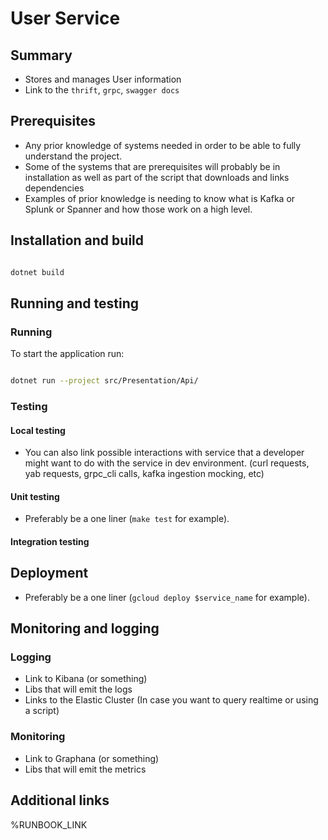 # User Service

## Summary

- Stores and manages User information
- Link to the `thrift`, `grpc`, `swagger docs`

## Prerequisites

- Any prior knowledge of systems needed in order to be able to fully understand the project.
- Some of the systems that are prerequisites will probably be in installation as well as part of the script that downloads and links dependencies
- Examples of prior knowledge is needing to know what is Kafka or Splunk or Spanner and how those work on a high level.

## Installation and build
    
```bash 

dotnet build
```

## Running and testing

### Running

To start the application run:

```bash

dotnet run --project src/Presentation/Api/

```

### Testing

#### Local testing

- You can also link possible interactions with service that a developer might want to do with the service in dev environment. (curl requests, yab requests, grpc_cli calls, kafka ingestion mocking, etc)

#### Unit testing

- Preferably be a one liner (`make test`  for example).

#### Integration testing

## Deployment

- Preferably be a one liner (`gcloud deploy $service_name`  for example).

## Monitoring and logging

### Logging

- Link to Kibana (or something)
- Libs that will emit the logs
- Links to the Elastic Cluster (In case you want to query realtime or using a script)

### Monitoring

- Link to Graphana (or something)
- Libs that will emit the metrics

## Additional links
 %RUNBOOK_LINK